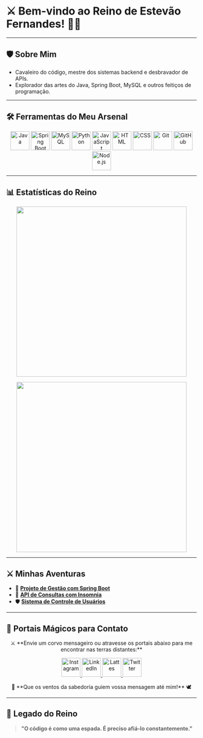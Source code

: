 # ⚔️ Bem-vindo ao Reino de Estevão Fernandes! 🏰🐉

---

## 🛡️ Sobre Mim
- Cavaleiro do código, mestre dos sistemas backend e desbravador de APIs.
- Explorador das artes do Java, Spring Boot, MySQL e outros feitiços de programação.

---

## 🛠️ Ferramentas do Meu Arsenal

<p align="center">
  <img src="https://cdn.jsdelivr.net/gh/devicons/devicon/icons/java/java-original.svg" width="50" height="50" alt="Java"/>
  <img src="https://cdn.jsdelivr.net/gh/devicons/devicon/icons/spring/spring-original.svg" width="50" height="50" alt="Spring Boot"/>
  <img src="https://cdn.jsdelivr.net/gh/devicons/devicon/icons/mysql/mysql-original.svg" width="50" height="50" alt="MySQL"/>
  <img src="https://cdn.jsdelivr.net/gh/devicons/devicon/icons/python/python-original.svg" width="50" height="50" alt="Python"/>
  <img src="https://cdn.jsdelivr.net/gh/devicons/devicon/icons/javascript/javascript-original.svg" width="50" height="50" alt="JavaScript"/>
  <img src="https://cdn.jsdelivr.net/gh/devicons/devicon/icons/html5/html5-original.svg" width="50" height="50" alt="HTML"/>
  <img src="https://cdn.jsdelivr.net/gh/devicons/devicon/icons/css3/css3-original.svg" width="50" height="50" alt="CSS"/>
  <img src="https://cdn.jsdelivr.net/gh/devicons/devicon/icons/git/git-original.svg" width="50" height="50" alt="Git"/>
  <img src="https://cdn.jsdelivr.net/gh/devicons/devicon/icons/github/github-original.svg" width="50" height="50" alt="GitHub"/>
  <img src="https://cdn.jsdelivr.net/gh/devicons/devicon/icons/nodejs/nodejs-original.svg" width="50" height="50" alt="Node.js"/>
</p>

---

## 📊 Estatísticas do Reino

<p align="center" style="background: url('https://i.imgur.com/your-background1.jpg'); background-size: cover;">
  <img src="https://github-readme-stats.vercel.app/api?username=EstevaoFernande744&show_icons=true&theme=radical" width="450"/>
</p>

<p align="center" style="background: url('https://i.imgur.com/your-background2.jpg'); background-size: cover;">
  <img src="https://github-readme-stats.vercel.app/api/top-langs/?username=EstevaoFernande744&layout=compact&theme=radical" width="450"/>
</p>

---

## ⚔️ Minhas Aventuras
- 🏹 [**Projeto de Gestão com Spring Boot**](https://github.com/EstevaoFernande744/projeto-gestao-spring)
- 🐉 [**API de Consultas com Insomnia**](https://github.com/EstevaoFernande744/api-consultas)
- 🛡️ [**Sistema de Controle de Usuários**](https://github.com/EstevaoFernande744/sistema-controle-usuarios)


---

## 🐉 Portais Mágicos para Contato

<p align="center">
  ⚔️ **Envie um corvo mensageiro ou atravesse os portais abaixo para me encontrar nas terras distantes:**
</p>

<p align="center">
  <a href="https://www.instagram.com/estevaofernandes_/" target="_blank">
    <img src="https://cdn.jsdelivr.net/gh/devicons/devicon/icons/instagram/instagram-original.svg" width="50" height="50" alt="Instagram"/>
  </a>
  <a href="https://www.linkedin.com/in/estev%C3%A3o-fernandes-840a89334/" target="_blank">
    <img src="https://cdn.jsdelivr.net/gh/devicons/devicon/icons/linkedin/linkedin-original.svg" width="50" height="50" alt="LinkedIn"/>
  </a>
  <a href="http://lattes.cnpq.br/8405978172215447" target="_blank">
    <img src="https://cdn.jsdelivr.net/gh/devicons/devicon/icons/google/google-original.svg" width="50" height="50" alt="Lattes"/>
  </a>
  <a href="https://x.com/Estevaofrnds74" target="_blank">
    <img src="https://cdn.jsdelivr.net/gh/devicons/devicon/icons/twitter/twitter-original.svg" width="50" height="50" alt="Twitter"/>
  </a>
</p>

<p align="center">
  🏰 **Que os ventos da sabedoria guiem vossa mensagem até mim!** 🕊️
</p>

---

## 🐉 Legado do Reino

> **"O código é como uma espada. É preciso afiá-lo constantemente."**
